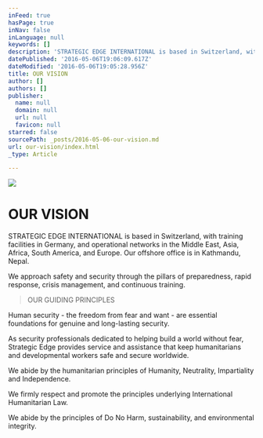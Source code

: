 ```yaml
---
inFeed: true
hasPage: true
inNav: false
inLanguage: null
keywords: []
description: 'STRATEGIC EDGE INTERNATIONAL is based in Switzerland, with training facilities in Germany, and operational networks in the Middle East, Asia, Africa, South America, and Europe. Our offshore office is in Kathmandu, Nepal.'
datePublished: '2016-05-06T19:06:09.617Z'
dateModified: '2016-05-06T19:05:28.956Z'
title: OUR VISION
author: []
authors: []
publisher:
  name: null
  domain: null
  url: null
  favicon: null
starred: false
sourcePath: _posts/2016-05-06-our-vision.md
url: our-vision/index.html
_type: Article

---
```

![](https://the-grid-user-content.s3-us-west-2.amazonaws.com/30e98ead-12b4-4845-8ddc-31f9c5efea0c.jpg)

# OUR VISION

STRATEGIC EDGE INTERNATIONAL is based in Switzerland, with training facilities in Germany, and operational networks in the Middle East, Asia, Africa, South America, and Europe. Our offshore office is in Kathmandu, Nepal.

We approach safety and security through the pillars of preparedness, rapid response, crisis management, and continuous training.

> OUR GUIDING PRINCIPLES

Human security - the freedom from fear and want - are essential foundations for genuine and long-lasting security.

As security professionals dedicated to helping build a world without fear, Strategic Edge provides service and assistance that keep humanitarians and developmental workers safe and secure worldwide.

We abide by the humanitarian principles of Humanity, Neutrality, Impartiality and Independence.

We firmly respect and promote the principles underlying International Humanitarian Law.

We abide by the principles of Do No Harm, sustainability, and environmental integrity.